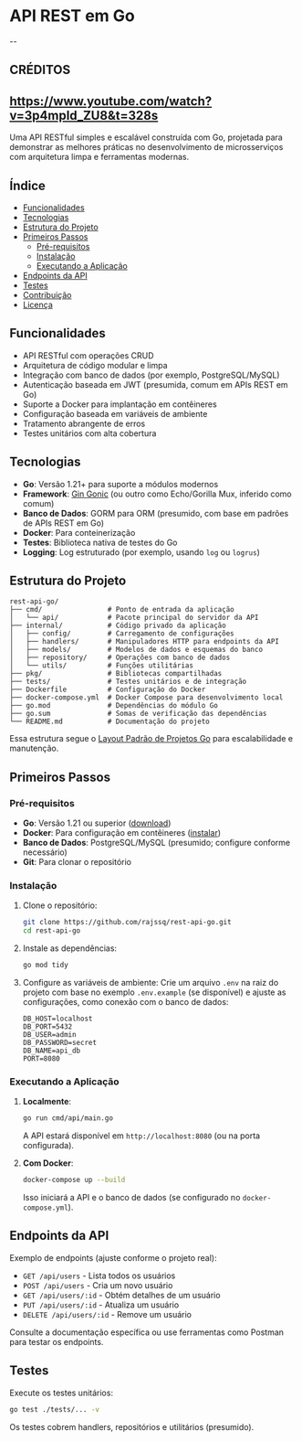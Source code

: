 # API REST em Go
--
## CRÉDITOS
https://www.youtube.com/watch?v=3p4mpId_ZU8&t=328s
--
Uma API RESTful simples e escalável construída com Go, projetada para demonstrar as melhores práticas no desenvolvimento de microsserviços com arquitetura limpa e ferramentas modernas.

## Índice
- [Funcionalidades](#funcionalidades)
- [Tecnologias](#tecnologias)
- [Estrutura do Projeto](#estrutura-do-projeto)
- [Primeiros Passos](#primeiros-passos)
  - [Pré-requisitos](#pré-requisitos)
  - [Instalação](#instalação)
  - [Executando a Aplicação](#executando-a-aplicação)
- [Endpoints da API](#endpoints-da-api)
- [Testes](#testes)
- [Contribuição](#contribuição)
- [Licença](#licença)

## Funcionalidades
- API RESTful com operações CRUD
- Arquitetura de código modular e limpa
- Integração com banco de dados (por exemplo, PostgreSQL/MySQL)
- Autenticação baseada em JWT (presumida, comum em APIs REST em Go)
- Suporte a Docker para implantação em contêineres
- Configuração baseada em variáveis de ambiente
- Tratamento abrangente de erros
- Testes unitários com alta cobertura

## Tecnologias
- **Go**: Versão 1.21+ para suporte a módulos modernos
- **Framework**: [Gin Gonic](https://github.com/gin-gonic/gin) (ou outro como Echo/Gorilla Mux, inferido como comum)
- **Banco de Dados**: GORM para ORM (presumido, com base em padrões de APIs REST em Go)
- **Docker**: Para conteinerização
- **Testes**: Biblioteca nativa de testes do Go
- **Logging**: Log estruturado (por exemplo, usando `log` ou `logrus`)

## Estrutura do Projeto
```
rest-api-go/
├── cmd/                # Ponto de entrada da aplicação
│   └── api/            # Pacote principal do servidor da API
├── internal/           # Código privado da aplicação
│   ├── config/         # Carregamento de configurações
│   ├── handlers/       # Manipuladores HTTP para endpoints da API
│   ├── models/         # Modelos de dados e esquemas do banco
│   ├── repository/     # Operações com banco de dados
│   └── utils/          # Funções utilitárias
├── pkg/                # Bibliotecas compartilhadas
├── tests/              # Testes unitários e de integração
├── Dockerfile          # Configuração do Docker
├── docker-compose.yml  # Docker Compose para desenvolvimento local
├── go.mod              # Dependências do módulo Go
├── go.sum              # Somas de verificação das dependências
└── README.md           # Documentação do projeto
```

Essa estrutura segue o [Layout Padrão de Projetos Go](https://github.com/golang-standards/project-layout) para escalabilidade e manutenção.

## Primeiros Passos

### Pré-requisitos
- **Go**: Versão 1.21 ou superior ([download](https://golang.org/dl/))
- **Docker**: Para configuração em contêineres ([instalar](https://docs.docker.com/get-docker/))
- **Banco de Dados**: PostgreSQL/MySQL (presumido; configure conforme necessário)
- **Git**: Para clonar o repositório

### Instalação
1. Clone o repositório:
   ```bash
   git clone https://github.com/rajssq/rest-api-go.git
   cd rest-api-go
   ```

2. Instale as dependências:
   ```bash
   go mod tidy
   ```

3. Configure as variáveis de ambiente:
   Crie um arquivo `.env` na raiz do projeto com base no exemplo `.env.example` (se disponível) e ajuste as configurações, como conexão com o banco de dados:
   ```env
   DB_HOST=localhost
   DB_PORT=5432
   DB_USER=admin
   DB_PASSWORD=secret
   DB_NAME=api_db
   PORT=8080
   ```

### Executando a Aplicação
1. **Localmente**:
   ```bash
   go run cmd/api/main.go
   ```
   A API estará disponível em `http://localhost:8080` (ou na porta configurada).

2. **Com Docker**:
   ```bash
   docker-compose up --build
   ```
   Isso iniciará a API e o banco de dados (se configurado no `docker-compose.yml`).

## Endpoints da API
Exemplo de endpoints (ajuste conforme o projeto real):
- `GET /api/users` - Lista todos os usuários
- `POST /api/users` - Cria um novo usuário
- `GET /api/users/:id` - Obtém detalhes de um usuário
- `PUT /api/users/:id` - Atualiza um usuário
- `DELETE /api/users/:id` - Remove um usuário

Consulte a documentação específica ou use ferramentas como Postman para testar os endpoints.

## Testes
Execute os testes unitários:
```bash
go test ./tests/... -v
```
Os testes cobrem handlers, repositórios e utilitários (presumido).
